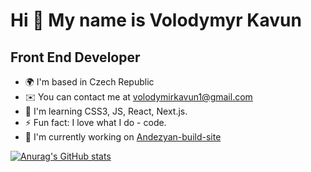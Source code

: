 Hi 👋 My name is Volodymyr Kavun
================================

Front End Developer
-------------------

* 🌍  I'm based in Czech Republic
* ✉️  You can contact me at [volodymirkavun1@gmail.com](mailto:volodymirkavun1@gmail.com)
* 🧠  I'm learning CSS3, JS, React, Next.js.
* ⚡  Fun fact: I love what I do - code.
* 🚀  I'm currently working on [Andezyan-build-site](http://andezyan-build-site.vercel.app/)

[![Anurag's GitHub stats](https://github-readme-stats.vercel.app/api?username=VolodymyrKavun)](https://github.com/anuraghazra/github-readme-stats)
